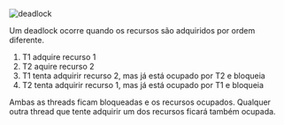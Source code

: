 ![deadlock](https://user-images.githubusercontent.com/1324339/114273325-7ef46700-9a11-11eb-8123-622f03bef221.PNG)

Um deadlock ocorre quando os recursos são adquiridos por ordem diferente.

1. T1 adquire recurso 1
2. T2 aquire recurso 2
3. T1 tenta adquirir recurso 2, mas já está ocupado por T2 e bloqueia
4. T2 tenta adquirir recurso 1, mas já está ocupado por T1 e bloqueia

Ambas as threads ficam bloqueadas e os recursos ocupados. 
Qualquer outra thread que tente adquirir um dos recursos ficará também ocupada.